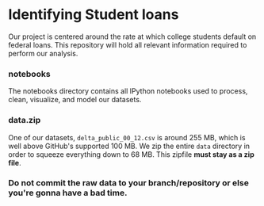 # Identifying Student loans

Our project is centered around the rate at which college students default on federal loans. This repository will hold all relevant information required to perform our analysis.

### notebooks

The notebooks directory contains all IPython notebooks used to process, clean, visualize, and model our datasets.

### data.zip

One of our datasets, `delta_public_00_12.csv` is around 255 MB, which is well above GitHub's supported 100 MB. We zip the entire `data` directory in order to squeeze everything down to 68 MB. This zipfile **must stay as a zip file**. 

### Do not commit the raw data to your branch/repository or else you're gonna have a bad time.
